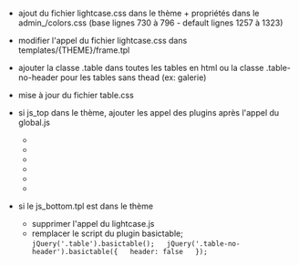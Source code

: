 - ajout du fichier lightcase.css dans le thème + propriétés dans le admin_/colors.css (base lignes 730 à 796 - default lignes 1257 à 1323)
- modifier l'appel du fichier lightcase.css dans templates/{THEME}/frame.tpl
- ajouter la classe .table dans toutes les tables en html ou la classe .table-no-header pour les tables sans thead (ex: galerie)
- mise à jour du fichier table.css

- si js_top dans le thème, ajouter les appel des plugins après l'appel du global.js
    - <script src="{PATH_TO_ROOT}/templates/default/plugins/autocomplete.js"></script>
    - <script src="{PATH_TO_ROOT}/templates/default/plugins/basictable.js"></script>
    - <script src="{PATH_TO_ROOT}/templates/default/plugins/lightcase.js"></script>
    - <script src="{PATH_TO_ROOT}/templates/default/plugins/sortable.js"></script>
    - <script src="{PATH_TO_ROOT}/templates/default/plugins/menumaker.js"></script>
    - <script src="{PATH_TO_ROOT}/templates/default/plugins/tooltiper.js"></script>

- si le js_bottom.tpl est dans le thème
    - supprimer l'appel du lightcase.js
    - remplacer le script du plugin basictable;
    `jQuery('.table').basictable();  
    jQuery('.table-no-header').basictable({  
        header: false  
    });`
